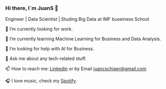 ### Hi there, I´m JuanS 👋

Engineer | Data Scientist | Studing Big Data at IMF buseiness School

🔭 I’m currently looking for work.

🌱 I’m currently learning Machine Learning for Business and Data Analysis.

🤔 I’m looking for help with AI for Business.

💬 Ask me about any tech-related stuff.

📫 How to reach me: [Linkedin](https://www.linkedin.com/in/jcschjaer/) or by Email juancschjaer@gmail.com 

🎧 I love music, check my [Spotify](https://open.spotify.com/user/11101271687?si=bf324107d9c54254).
